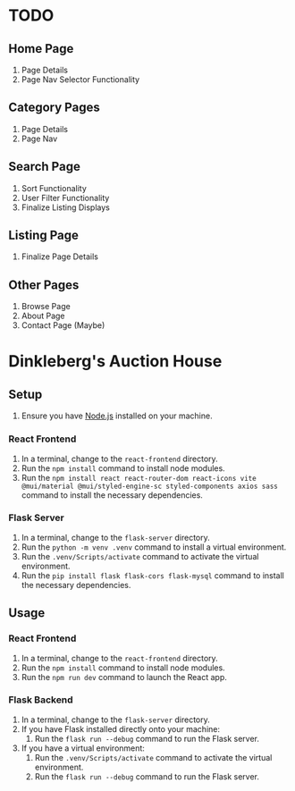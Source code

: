 # TODO 

## Home Page
1. Page Details
2. Page Nav Selector Functionality

## Category Pages
1. Page Details
2. Page Nav

## Search Page
1. Sort Functionality
2. User Filter Functionality
3. Finalize Listing Displays

## Listing Page
1. Finalize Page Details

## Other Pages
1. Browse Page
2. About Page
3. Contact Page (Maybe)

# Dinkleberg's Auction House 

## Setup
1. Ensure you have [Node.js](https://nodejs.org/en/download) installed on your machine.

### React Frontend
1. In a terminal, change to the `react-frontend` directory. 
2. Run the `npm install` command to install node modules.
3. Run the `npm install react react-router-dom react-icons vite @mui/material @mui/styled-engine-sc styled-components axios sass` command to install the necessary dependencies.

### Flask Server
1. In a terminal, change to the `flask-server` directory. 
2. Run the `python -m venv .venv` command to install a virtual environment. 
3. Run the `.venv/Scripts/activate` command to activate the virtual environment. 
4. Run the `pip install flask flask-cors flask-mysql` command to install the necessary dependencies.

## Usage

### React Frontend
1. In a terminal, change to the `react-frontend` directory.
2. Run the `npm install` command to install node modules.
3. Run the `npm run dev` command to launch the React app.

### Flask Backend
1. In a terminal, change to the `flask-server` directory.
2. If you have Flask installed directly onto your machine:
   1. Run the `flask run --debug` command to run the Flask server.
3. If you have a virtual environment: 
   1. Run the `.venv/Scripts/activate` command to activate the virtual environment.
   2. Run the `flask run --debug` command to run the Flask server.
